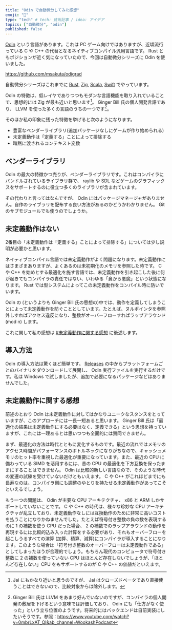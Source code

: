 ```yaml
---
title: "Odin で自動微分してみた感想"
emoji: "🙆"
type: "tech" # tech: 技術記事 / idea: アイデア
topics: ["自動微分", "odin"]
published: false
---
```


[Odin](https://odin-lang.org/) という言語があります。これは PC ゲーム向けではありますが、近頃流行っている C や C++ の代替となるネイティブコンパイル汎用言語です。 Rust ともポジションが近く気になっていたので、今回は自動微分シリーズに Odin を使いました。

https://github.com/msakuta/odigrad

自動微分シリーズはこれまでに [Rust](https://github.com/msakuta/rustograd), [Zig](https://github.com/msakuta/zigrad), [Scala](https://github.com/msakuta/scagrad), [Swift]() でやっています。

Odin の特徴は、低レイヤでありつつもモダンな言語機能を取り入れていることで、思想的には Zig が最も近いと思います[^1]。 Ginger Bill 氏の個人開発言語であり、 LLVM を使った多くの言語のうちの一つです[^2]。

[^1]: Jai にもかなり近いと思うのですが、 Jai はクローズドベータであり直接使うことはできないので、比較対象からは除外します。

[^2]: Ginger Bill 氏は LLVM をあまり好んでいないのですが、コンパイラの個人開発の敷居を下げるという意味では評価しており、 Odin にも「仕方がなく使った」という立ち位置のようです。将来的にはバックエンドは自前実装にしたいそうです。参照：https://www.youtube.com/watch?v=0mbrLxAT_QI&ab_channel=WookashPodcast

そのほか私の印象に残った特徴を挙げると次のようになります。

* 豊富なベンダーライブラリ(追加パッケージなしにゲームが作り始められる)
* 未定義動作は「定義する」ことによって排除する
* 暗黙に渡されるコンテキスト変数

## ベンダーライブラリ

Odin の最大の特徴かつ売りが、ベンダーライブラリです。これはコンパイラにバンドルされているライブラリ群で、 raylib や SDL などゲームのグラフィックスをサポートするのに役立つ多くのライブラリが含まれています。

その代わりと言ってはなんですが、 Odin にはパッケージマネージャがありません。自作のライブラリを配布する良い方法があるのかどうかわかりません。 Git のサブモジュールでも使うのでしょうか。

## 未定義動作はない

2番目の「未定義動作は「定義する」ことによって排除する」については少し説明が必要かと思います。

ネイティブコンパイル言語では未定義動作がよく問題になります。未定義動作にはさまざまありますが、よくあるのは未初期化のメモリを参照した時です。 C や C++ を始めとする最適化を施す言語では、未定義動作を引き起こした後に何が起きてもコンパイラの責任ではない、いわゆる「鼻から悪魔」という状態になります。 Rust では型システムによってこの未定義動作をコンパイル時に防いでいます。

Odin の (というよりも Ginger Bill 氏の思想の)中では、動作を定義してしまうことによって未定義動作を防ぐこととしています。たとえば、ヌルポインタを参照外しすればアクセス違反になり、整数がオーバーフローすればラップアラウンド (mod n) します。

これに関して私の感想は [#未定義動作に関する感想](#未定義動作に関する感想) に後述します。

## 導入方法

Odin の導入方法は驚くほど簡単です。 [Releases](https://www.youtube.com/watch?v=0mbrLxAT_QI&ab_channel=WookashPodcast) の中からプラットフォームごとのバイナリをダウンロードして展開し、 Odin 実行ファイルを実行するだけです。私は Windows で試しましたが、追加で必要になるパッケージなどはありませんでした。

## 未定義動作に関する感想

前述のとおり Odin は未定義動作に対してはかなりユニークなスタンスをとっていますが、このアプローチには一長一短あると思います。 Ginger Bill 氏は「最適化の結果は未定義動作にする必要はなく、定義できる」という思想を持っていますが、これには一理あるとは思いつつも全面的には賛同できません。

まず、最適化の方法は時代とともに変化するものです。最近の流れではメモリのアクセス時間がパフォーマンスのボトルネックになりがちなので、キャッシュメモリのヒット率を重視した最適化が重要になっています。また、最近の CPU に備わっている SIMD を活用するには、昔の CPU の最適化を下方互換を保ったままにすることはできません。 Odin は比較的新しい言語なので、そのような時代の変遷の試練を受けていないだけともいえます。 C や C++ がこれほどまでにも長寿なのは、コンパイラ側にも調整のゆとりを持たせる未定義動作があってこそといえるでしょう。

もう一つの問題は、 Odin が主要な CPU アーキテクチャ、 x86 と ARM しかサポートしていないことです。 C や C++ の時代は、様々な珍妙な CPU アーキテクチャが乱立しており、未定義動作なしには互換動作のために非常に高いコストを払うことになりかねませんでした。たとえば符号付き整数の負の数を表現するのに 1 の補数を使う CPU だった場合、 2 の補数でのラップアラウンドの動作を再現するには比較的込み入った計算をする必要があり、それもオーバーフローを起こしうるすべての演算 (加算、積算、減算)にコンパイラが導入することになります。このような場合は「符号付き整数のオーバーフローは未定義動作である」としてしまったほうが合理的でしょう。もちろん現代のコンピュータで符号付き整数に 2 の補数を使っていない CPU はほとんど存在しないでしょうが、「ほとんど存在しない」CPU をもサポートするのが C や C++ の価値だといえます。
